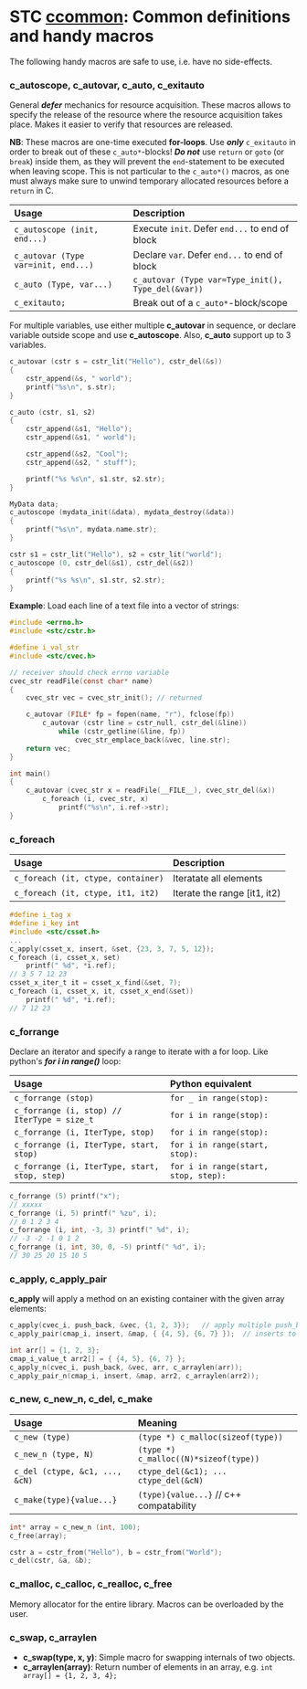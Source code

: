 # STC [ccommon](../include/stc/ccommon.h): Common definitions and handy macros

The following handy macros are safe to use, i.e. have no side-effects.

### c_autoscope, c_autovar, c_auto, c_exitauto
General ***defer*** mechanics for resource acquisition. These macros allows to specify the release of the
resource where the resource acquisition takes place. Makes it easier to verify that resources are released.

**NB**: These macros are one-time executed **for-loops**. Use ***only*** `c_exitauto` in order to break out
of these `c_auto*`-blocks! ***Do not*** use `return` or `goto` (or `break`) inside them, as they will
prevent the `end`-statement to be executed when leaving scope. This is not particular to the `c_auto*()`
macros, as one must always make sure to unwind temporary allocated resources before a `return` in C.

| Usage                                  | Description                                        |
|:---------------------------------------|:---------------------------------------------------|
| `c_autoscope (init, end...)`          | Execute `init`. Defer `end...` to end of block    |
| `c_autovar (Type var=init, end...)`    | Declare `var`. Defer `end...` to end of block     |
| `c_auto (Type, var...)`                | `c_autovar (Type var=Type_init(), Type_del(&var))` |
| `c_exitauto;`                          | Break out of a `c_auto*`-block/scope               |

For multiple variables, use either multiple **c_autovar** in sequence, or declare variable outside
scope and use **c_autoscope**. Also, **c_auto** support up to 3 variables.
```c
c_autovar (cstr s = cstr_lit("Hello"), cstr_del(&s))
{
    cstr_append(&s, " world");
    printf("%s\n", s.str);
}

c_auto (cstr, s1, s2)
{
    cstr_append(&s1, "Hello");
    cstr_append(&s1, " world");

    cstr_append(&s2, "Cool");
    cstr_append(&s2, " stuff");

    printf("%s %s\n", s1.str, s2.str);
}

MyData data;
c_autoscope (mydata_init(&data), mydata_destroy(&data))
{
    printf("%s\n", mydata.name.str);
}

cstr s1 = cstr_lit("Hello"), s2 = cstr_lit("world");
c_autoscope (0, cstr_del(&s1), cstr_del(&s2))
{
    printf("%s %s\n", s1.str, s2.str);
}
```
**Example**: Load each line of a text file into a vector of strings:
```c
#include <errno.h>
#include <stc/cstr.h>

#define i_val_str
#include <stc/cvec.h>

// receiver should check errno variable
cvec_str readFile(const char* name)
{
    cvec_str vec = cvec_str_init(); // returned

    c_autovar (FILE* fp = fopen(name, "r"), fclose(fp))
        c_autovar (cstr line = cstr_null, cstr_del(&line))
            while (cstr_getline(&line, fp))
                cvec_str_emplace_back(&vec, line.str);
    return vec;
}

int main()
{
    c_autovar (cvec_str x = readFile(__FILE__), cvec_str_del(&x))
        c_foreach (i, cvec_str, x)
            printf("%s\n", i.ref->str);
}
```

### c_foreach

| Usage                                | Description                  |
|:-------------------------------------|:-----------------------------|
| `c_foreach (it, ctype, container)`   | Iteratate all elements       |
| `c_foreach (it, ctype, it1, it2)`    | Iterate the range [it1, it2) |

```c
#define i_tag x
#define i_key int
#include <stc/csset.h>
...
c_apply(csset_x, insert, &set, {23, 3, 7, 5, 12});
c_foreach (i, csset_x, set)
    printf(" %d", *i.ref);
// 3 5 7 12 23
csset_x_iter_t it = csset_x_find(&set, 7);
c_foreach (i, csset_x, it, csset_x_end(&set))
    printf(" %d", *i.ref);
// 7 12 23
```

### c_forrange
Declare an iterator and specify a range to iterate with a for loop. Like python's ***for i in range()*** loop:

| Usage                                         | Python equivalent                    |
|:----------------------------------------------|:-------------------------------------|
| `c_forrange (stop)`                           | `for _ in range(stop):`              |
| `c_forrange (i, stop) // IterType = size_t`   | `for i in range(stop):`              |
| `c_forrange (i, IterType, stop)`              | `for i in range(stop):`              |
| `c_forrange (i, IterType, start, stop)`       | `for i in range(start, stop):`       |
| `c_forrange (i, IterType, start, stop, step)` | `for i in range(start, stop, step):` |

```c
c_forrange (5) printf("x");
// xxxxx
c_forrange (i, 5) printf(" %zu", i);
// 0 1 2 3 4
c_forrange (i, int, -3, 3) printf(" %d", i);
// -3 -2 -1 0 1 2
c_forrange (i, int, 30, 0, -5) printf(" %d", i);
// 30 25 20 15 10 5
```

### c_apply, c_apply_pair
**c_apply** will apply a method on an existing container with the given array elements:
```c
c_apply(cvec_i, push_back, &vec, {1, 2, 3});   // apply multiple push_backs
c_apply_pair(cmap_i, insert, &map, { {4, 5}, {6, 7} });  // inserts to existing map

int arr[] = {1, 2, 3};
cmap_i_value_t arr2[] = { {4, 5}, {6, 7} };
c_apply_n(cvec_i, push_back, &vec, arr, c_arraylen(arr));
c_apply_pair_n(cmap_i, insert, &map, arr2, c_arraylen(arr2));
```

### c_new, c_new_n, c_del, c_make

| Usage                          | Meaning                                 |
|:-------------------------------|:----------------------------------------|
| `c_new (type)`                 | `(type *) c_malloc(sizeof(type))`       |
| `c_new_n (type, N)`            | `(type *) c_malloc((N)*sizeof(type))`   |
| `c_del (ctype, &c1, ..., &cN)` | `ctype_del(&c1); ... ctype_del(&cN)`    |
| `c_make(type){value...}`       | `(type){value...}` // c++ compatability |

```c
int* array = c_new_n (int, 100);
c_free(array);

cstr a = cstr_from("Hello"), b = cstr_from("World");
c_del(cstr, &a, &b);
```

### c_malloc, c_calloc, c_realloc, c_free
Memory allocator for the entire library. Macros can be overloaded by the user.

### c_swap, c_arraylen
- **c_swap(type, x, y)**: Simple macro for swapping internals of two objects.
- **c_arraylen(array)**: Return number of elements in an array, e.g. `int array[] = {1, 2, 3, 4};`
